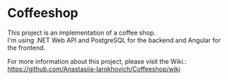 # Coffeeshop

This project is an implementation of a coffee shop.   
I'm using .NET Web API and PostgreSQL for the backend and Angular for the frontend. 



For more information about this project, please visit the Wiki.: https://github.com/Anastasiia-Iarokhovich/Coffeeshop/wiki 
